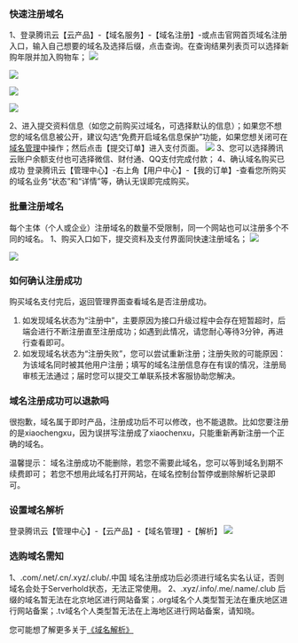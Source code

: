 ### 快速注册域名
1、登录腾讯云【云产品】-【域名服务】-【域名注册】-或点击官网首页域名注册入口，输入自己想要的域名及选择后缀，点击查询。在查询结果列表页可以选择新购年限并加入购物车；
![](http://oltl7r6bo.bkt.clouddn.com/2017022301.jpg)

![](http://oltl7r6bo.bkt.clouddn.com/2017022302.jpg)

![](http://oltl7r6bo.bkt.clouddn.com/2017022303.jpg)

![](http://oltl7r6bo.bkt.clouddn.com/2017022304.jpg)

2、进入提交资料信息（如您之前购买过域名，可选择默认的信息）；如果您不想您的域名信息被公开，建议勾选“免费开启域名信息保护”功能，如果您想关闭可在[域名管理](https://console.cloud.tencent.com/domain/manage?domain=damiruirui.cc&tld=.cc&id=37825&expire_time=1490780941&action=manage)中操作；然后点击【提交订单】进入支付页面。
![](http://oltl7r6bo.bkt.clouddn.com/2017022305.jpg)
3、您可以选择腾讯云账户余额支付也可选择微信、财付通、QQ支付完成付款；
4、确认域名购买已成功
登录腾讯云【管理中心】-右上角【用户中心】-【我的订单】-查看您所购买的域名业务“状态”和“详情”等，确认无误即完成购买。

### 批量注册域名
每个主体（个人或企业）注册域名的数量不受限制，同一个网站也可以注册多个不同的域名。
1、购买入口如下，提交资料及支付界面同快速注册域名；
![](https://mc.qcloudimg.com/static/img/96bd565f707f1a4778c4e03c207a0ed2/image.jpg)

![](https://mc.qcloudimg.com/static/img/c16e4ae76708bf63123fd57ec4379cb4/image.jpg)


### 如何确认注册成功
购买域名支付完后，返回管理界面查看域名是否注册成功。
1. 如发现域名状态为“注册中”，主要原因为接口升级过程中会存在短暂超时，后端会进行不断注册直至注册成功；如遇到此情况，请您耐心等待3分钟，再进行查看即可。
2. 如发现域名状态为“注册失败”，您可以尝试重新注册；注册失败的可能原因：为该域名同时被其他用户注册；填写的域名注册信息存在有误的情况，注册局审核无法通过；届时您可以提交工单联系技术客服协助您解决。

### 域名注册成功可以退款吗
很抱歉，域名属于即时产品，注册成功后不可以修改，也不能退款。比如您要注册的是xiaochengxu，因为误拼写注册成了xiaochenxu，只能重新再新注册一个正确的域名。

温馨提示：
域名注册成功不能删除，若您不需要此域名，您可以等到域名到期不续费即可；
若您不想用此域名打开网站，在域名控制台暂停或删除解析记录即可。

### 设置域名解析
登录腾讯云【管理中心】-【云产品】-【域名管理】-【解析】
![](https://mccdn.qcloud.com/static/img/6fbcf90cb2455cbfb4ece71b709b99dc/image.png)

### 选购域名需知
1、.com/.net/.cn/.xyz/.club/.中国 域名注册成功后必须进行域名实名认证，否则域名会处于Serverhold状态，无法正常使用。
2、.xyz/.info/.me/.name/.club 后缀的域名暂无法在北京地区进行网站备案；.org域名个人类型暂无法在重庆地区进行网站备案；.tv域名个人类型暂无法在上海地区进行网站备案，请知晓。

您可能想了解更多关于[《域名解析》](https://cloud.tencent.com/document/product/302)



